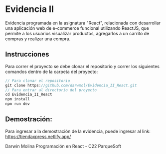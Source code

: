 # Evidencia II

Evidencia programada en la asignatura "React", relacionada con desarrollar una aplicación web de e-commerce funcional utilizando ReactJS, que permite a los usuarios visualizar productos, agregarlos a un carrito de compras y realizar una compra. 

## Instrucciones
Para correr el proyecto se debe clonar el repositorio y correr los siguientes comandos dentro de la carpeta del proyecto:

```javascript
// Para clonar el repositorio
git clone https://github.com/darwmol/Evidencia_II_React.git
// Para entrar al directorio del proyecto
cd Evidencia_II_React
npm install
npm run dev
```
## Demostración:

Para ingresar a la demostración de la evidencia, puede ingresar al link:
https://tiendaxpress.netlify.app/


Darwin Molina
Programación en React - C22
ParqueSoft
